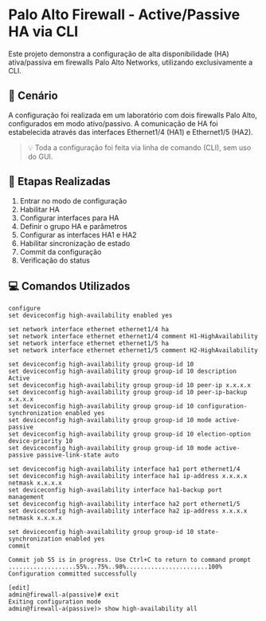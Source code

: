 # Palo Alto Firewall - Active/Passive HA via CLI

Este projeto demonstra a configuração de alta disponibilidade (HA) ativa/passiva em firewalls Palo Alto Networks, utilizando exclusivamente a CLI.

## 🔧 Cenário
A configuração foi realizada em um laboratório com dois firewalls Palo Alto, configurados em modo ativo/passivo. A comunicação de HA foi estabelecida através das interfaces Ethernet1/4 (HA1) e Ethernet1/5 (HA2).

> 💡 Toda a configuração foi feita via linha de comando (CLI), sem uso do GUI.

## 📌 Etapas Realizadas

1. Entrar no modo de configuração
2. Habilitar HA
3. Configurar interfaces para HA
4. Definir o grupo HA e parâmetros
5. Configurar as interfaces HA1 e HA2
6. Habilitar sincronização de estado
7. Commit da configuração
8. Verificação do status

## 💻 Comandos Utilizados

```
configure
set deviceconfig high-availability enabled yes

set network interface ethernet ethernet1/4 ha
set network interface ethernet ethernet1/4 comment H1-HighAvailability
set network interface ethernet ethernet1/5 ha
set network interface ethernet ethernet1/5 comment H2-HighAvailability

set deviceconfig high-availability group group-id 10
set deviceconfig high-availability group group-id 10 description Active
set deviceconfig high-availability group group-id 10 peer-ip x.x.x.x
set deviceconfig high-availability group group-id 10 peer-ip-backup x.x.x.x
set deviceconfig high-availability group group-id 10 configuration-synchronization enabled yes
set deviceconfig high-availability group group-id 10 mode active-passive
set deviceconfig high-availability group group-id 10 election-option device-priority 10
set deviceconfig high-availability group group-id 10 mode active-passive passive-link-state auto

set deviceconfig high-availability interface ha1 port ethernet1/4
set deviceconfig high-availability interface ha1 ip-address x.x.x.x netmask x.x.x.x
set deviceconfig high-availability interface ha1-backup port management
set deviceconfig high-availability interface ha2 port ethernet1/5
set deviceconfig high-availability interface ha2 ip-address x.x.x.x netmask x.x.x.x

set deviceconfig high-availability group group-id 10 state-synchronization enabled yes
commit

Commit job 55 is in progress. Use Ctrl+C to return to command prompt
...................55%...75%..98%.......................100%
Configuration committed successfully

[edit]
admin@firewall-a(passive)# exit
Exiting configuration mode
admin@firewall-a(passive)> show high-availability all

```



